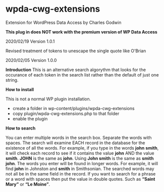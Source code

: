 # wpda-cwg-extensions
Extension for WordPress Data Access by Charles Godwin

__This plug in does NOT work with the premium version of WP Data Access__

2020/02/19 Version 1.0.1

Revised treatment of tokens to unescape the single quote like O'Brian

2020/02/05 Version 1.0.0

__Introduction__
This is an alternative search algorythm that looks for the occurance of each token in the search list rather than the default of just one string. 

__How to install__

This is not a normal WP plugin installation.

* create a folder in wp-content/plugins/wpda-cwg-extensions
* copy plugin/wpda-cwg-extensions.php to that folder
* enable the plugin

__How to search__

You can enter multiple words in the search box. Separate the words with spaces. The search will examine EACH record in the database for the existence of all the words. For example, if you type in the words __john__ __smith__, it will check each record to see if it contains the value __john__ AND the value __smith__. __JOHN__ is the same as __john__. Using __John smith__ is the same as __smith john__. The words you enter will be found in longer words. For example, it will find __john__ in Johnston and __smith__ in Smithsonian. The searched words may not all be in the same field in the record. If you want to search for a phrase or a word with spaces then put the value in double quotes. Such as __“Saint Mary”__ 
or __“Le Moine”__.
